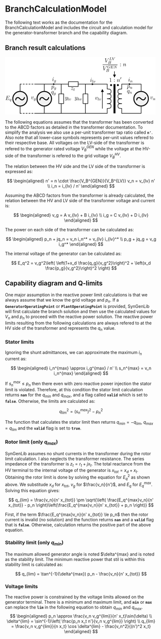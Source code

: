 # BranchCalculationModel

The following text works as the documentation for the BranchCalculationModel and includes the circuit and calculation model for the generator-transformer branch and the capability diagram.

## Branch result calculations

![Circuit diagram of the branch circuit](../../../figures/branch_circuit_diagram.png "Figure 1: Branch circuit")

The following equations assumes that the transformer has been converted to the ABCD factors as detailed in the transformer documentation. To simplify the analysis we also use a per-unit transformer tap ratio called **`n'`**. Also note that all lower-case symbols represents per-unit values refered to their respective base. All voltages on the LV-side of the transformer is refered to the generator rated voltage $V_B^{GEN}$ while the voltage at the HV-side of the transformer is refered to the grid voltage $V_B^{HV}$.

The relation between the HV side and the LV side of the transformer is expressed as:

$$
\begin{aligned}
n' = n \cdot \frac{V_B^{GEN}}{V_B^{LV}}
v_n = v_{lv} n' \\
i_n = i_{lv} / n'
\end{aligned}
$$

Assuming the ABCD factors from the transformer is already calculated, the relation between the HV and LV side of the transformer voltage and current is:

$$
\begin{aligned}
v_g = A v_{lv} + B i_{lv} \\
i_g = C v_{lv} + D i_{lv}
\end{aligned}
$$

The power on each side of the transformer can be calculated as:

$$
\begin{aligned}
p_n + jq_n = v_n i_n^* = v_{lv} i_{lv}^* \\
p_g + jq_g = v_g i_g^*
\end{aligned}
$$

The internal voltage of the generator can be calculated as:

$$
E_q^2 = v_g^2\left( \left(1+x_d \frac{q_g}{v_g^2}\right)^2 + \left(x_d \frac{p_g}{v_g^2}\right)^2 \right)
$$

## Capability diagram and Q-limits

One major assumption in the reactive power limit calculations is that we always assume that we know the grid voltage and $p_n$. If a **`GeneratorOperatingPoint`** or **`PlantOperatingPoint`** is provided, SynGenLib will first calculate the branch solution and then use the calculated values for $V_n$ and $p_n$ to proceed with the reactive power solution. The reactive power limits resulting from the following calculations are always refered to at the HV side of the transformer and represents the $q_n$ value.

### Stator limits

Ignoring the shunt admittances, we can approximate the maximum $i_n$ current as:

$$
\begin{aligned}
i_n^{max} \approx i_g^{max} / n' \\
s_n^{max} = v_n i_n^{max}
\end{aligned}
$$

If $s_n^{max} \le p_n$ then there even with zero reactive power injection the stator limit is violated. Therefore, at this condition the stator limit calculation returns **`nan`** for the $q_{min}$ and $q_{max}$, and a flag called **`valid`** which is set to **`false`**. Otherwise, the limits are calculated as:

$$ q_{lim}^2 = (s_n^{max})^2 - p_n^2 $$

The function that calculates the stator limit then returns $q_{min}=-q_{lim}$, $q_{max}=q_{lim}$ and the **`valid`** flag is set to **`true`**.

### Rotor limit (only $q_{max}$)

SynGenLib assumes no shunt currents in the transformer during the rotor limit calculation. I also neglects the transformer resistance. The series impedance of the transformer is $z_t = r_t + jx_t$. The total reactance from the HV terminal to the internal voltage of the generator is $x_{tot} = x_d + x_t$. Obtaining the rotor limit is done by solving the equation for $E_q^2$ as shown above. We substitude $x_d$ for $x_{tot}$, $v_g$ for $\frac{v_n}{n'}$, and $E_q$ for $E_q^{max}$. Solving this equation gives:

$$
q_{lim} = \frac{v_n}{n' x_{tot}} \pm \sqrt{\left( \frac{E_q^{max}v_n}{n' x_{tot}} - p_n \right)\left(\frac{E_q^{max}v_n}{n' x_{tot}} + p_n \right)}
$$

First, if the term $\frac{E_q^{max}v_n}{n' x_{tot}} \le p_n$ then the rotor current is invalid (no solution) and the function returns **`nan`** and a **`valid`** flag that is **`false`**. Otherwise, calculation returns the positive part of the above equation.

### Stability limit (only $q_{min}$)

The maximum allowed generator angle is noted $\delta^{max} and is noted as the stability limit. The minimum reactive power that stil is within this stability limit is calculated as:

$$ q_{lim} = \tan^{-1}(\delta^{max}) p_n - \frac{v_n}{n' x_{tot}} $$

### Voltage limits

The reactive power is constrained by the voltage limits allowed on the generator terminal. There is a minimum and maximum limit, and **`min`** or **`max`** can replace the **`lim`** in the following equation to obtain $q_{min}$ and $q_{max}$.
$$
\begin{aligned}
p_n \approx \frac{v_n v_g^{lim}}{n' x_t}\sin(\delta) \\
\delta^{lim} = \sin^{-1}\left( \frac{p_n x_t n'}{v_n v_g^{lim}} \right) \\
q_{lim} = \frac{v_n v_g^{lim}}{n x_t} \cos \delta^{lim} - \frac{v_n^2}{(n')^2 x_t}
\end{aligned}
$$
